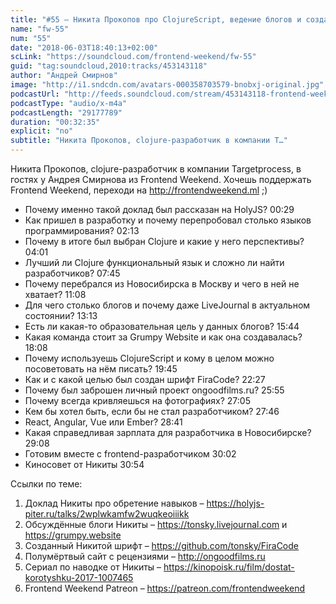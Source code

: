 ```yaml
---
title: "#55 – Никита Прокопов про ClojureScript, ведение блогов и создание собственного шрифта"
name: "fw-55"
num: "55"
date: "2018-06-03T18:40:13+02:00"
scLink: "https://soundcloud.com/frontend-weekend/fw-55"
guid: "tag:soundcloud,2010:tracks/453143118"
author: "Андрей Смирнов"
image: "http://i1.sndcdn.com/avatars-000358703579-bnobxj-original.jpg"
podcastUrl: "http://feeds.soundcloud.com/stream/453143118-frontend-weekend-fw-55.m4a"
podcastType: "audio/x-m4a"
podcastLength: "29177789"
duration: "00:32:35"
explicit: "no"
subtitle: "Никита Прокопов, clojure-разработчик в компании T…"
---
```

Никита Прокопов, clojure-разработчик в компании Targetprocess, в гостях у Андрея Смирнова из Frontend Weekend. Хочешь поддержать Frontend Weekend, переходи на http://frontendweekend.ml ;)

- Почему именно такой доклад был рассказан на HolyJS? 00:29
- Как пришел в разработку и почему перепробовал столько языков программирования? 02:13
- Почему в итоге был выбран Clojure и какие у него перспективы? 04:01
- Лучший ли Clojure функциональный язык и сложно ли найти разработчиков? 07:45
- Почему перебрался из Новосибирска в Москву и чего в ней не хватает? 11:08
- Для чего столько блогов и почему даже LiveJournal в актуальном состоянии? 13:13
- Есть ли какая-то образовательная цель у данных блогов? 15:44
- Какая команда стоит за Grumpy Website и как она создавалась? 18:08
- Почему используешь ClojureScript и кому в целом можно посоветовать на нём писать? 19:45
- Как и с какой целью был создан шрифт FiraCode? 22:27
- Почему был заброшен личный проект ongoodfilms.ru? 25:55
- Почему всегда кривляешься на фотографиях? 27:05
- Кем бы хотел быть, если бы не стал разработчиком? 27:46
- React, Angular, Vue или Ember? 28:41
- Какая справедливая зарплата для разработчика в Новосибирске? 29:08
- Готовим вместе с frontend-разработчиком 30:02
- Киносовет от Никиты 30:54

Ссылки по теме:
1) Доклад Никиты про обретение навыков – https://holyjs-piter.ru/talks/2wplwkamfw2wuqkeoiiikk
2) Обсуждённые блоги Никиты – https://tonsky.livejournal.com и https://grumpy.website
3) Созданный Никитой шрифт – https://github.com/tonsky/FiraCode
4) Полумёртвый сайт с рецензиями – http://ongoodfilms.ru
5) Сериал по наводке от Никиты – https://kinopoisk.ru/film/dostat-korotyshku-2017-1007465
6) Frontend Weekend Patreon – https://patreon.com/frontendweekend
